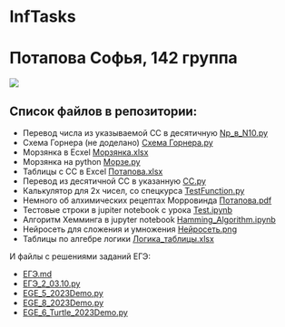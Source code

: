 # InfTasks
# Потапова Софья, 142 группа
![](https://aboutandroid.ru/wp-content/uploads/2015/06/%D0%97%D0%B2%D1%91%D0%B7%D0%B4%D0%BD%D0%BE%D0%B5-%D0%BD%D0%B5%D0%B1%D0%BE-9-600x338.jpg)

## Список файлов в репозитории:
- Перевод числа из указываемой СС в десятичную [Np_в_N10.py](https://github.com/Ethryna/InfTasks/blob/main/Np_%D0%B2_N10.py)
- Схема Горнера (не доделано) [Cхема Горнера.py](https://github.com/Ethryna/InfTasks/blob/main/C%D1%85%D0%B5%D0%BC%D0%B0%20%D0%93%D0%BE%D1%80%D0%BD%D0%B5%D1%80%D0%B0.py)
- Морзянка в Ecxel [Морзянка.xlsx](https://github.com/Ethryna/InfTasks/blob/main/%D0%9C%D0%BE%D1%80%D0%B7%D1%8F%D0%BD%D0%BA%D0%B0.xlsx)
- Морзянка на python [Морзе.py](https://github.com/Ethryna/InfTasks/blob/main/%D0%9C%D0%BE%D1%80%D0%B7%D0%B5.py)
- Таблицы с СС в Excel [Потапова.xlsx](https://github.com/Ethryna/InfTasks/blob/main/%D0%9F%D0%BE%D1%82%D0%B0%D0%BF%D0%BE%D0%B2%D0%B0.xlsx)
- Перевод из десятичной СС в указанную [СС.py](https://github.com/Ethryna/InfTasks/blob/main/%D0%A1%D0%A1.py)
- Калькулятор для 2х чисел, со спецкурса [TestFunction.py](https://github.com/Ethryna/InfTasks/blob/main/TestFunction.py)
- Немного об алхимических рецептах Морровинда [Потапова.pdf](https://github.com/Ethryna/InfTasks/blob/main/%D0%9F%D0%BE%D1%82%D0%B0%D0%BF%D0%BE%D0%B2%D0%B0.pdf)
- Тестовые строки в jupiter notebook c урока [Test.ipynb](https://github.com/Ethryna/InfTasks/blob/main/Test.ipynb)
- Алгоритм Хемминга в jupyter notebook [Hamming_Algorithm.ipynb](https://github.com/Ethryna/InfTasks/blob/main/Hamming_Algorithm.ipynb)
- Нейросеть для сложения и умножения [Нейросеть.png](https://github.com/Ethryna/InfTasks/blob/main/Нейросеть.png)
- Таблицы по алгебре логики [Логика_таблицы.xlsx](https://github.com/Ethryna/InfTasks/blob/main/%D0%9B%D0%BE%D0%B3%D0%B8%D0%BA%D0%B0_%D1%82%D0%B0%D0%B1%D0%BB%D0%B8%D1%86%D1%8B.xlsx)

И файлы с решениями заданий ЕГЭ:
- [ЕГЭ.md](https://github.com/Ethryna/InfTasks/blob/main/%D0%95%D0%93%D0%AD.md)
- [ЕГЭ_2_03.10.py](https://github.com/Ethryna/InfTasks/blob/main/%D0%95%D0%93%D0%AD_2_03.10.py)
- [EGE_5_2023Demo.py](https://github.com/Ethryna/InfTasks/blob/main/EGE_5_2023Demo.py)
- [EGE_8_2023Demo.py](https://github.com/Ethryna/InfTasks/blob/main/EGE_8_2023Demo.py)
- [EGE_6_Turtle_2023Demo.py](https://github.com/Ethryna/InfTasks/blob/main/EGE_6_Turtle_2023Demo.py)

